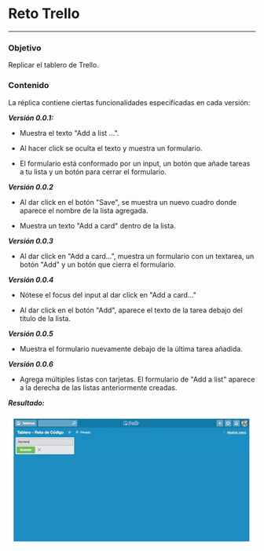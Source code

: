 # **Reto Trello**
-----

### **Objetivo**

Replicar el tablero de Trello.

### **Contenido**

La réplica contiene ciertas funcionalidades especificadas en cada versión:

***Versión 0.0.1:***  

- Muestra el texto "Add a list ...".

- Al hacer click se oculta el texto y muestra un formulario.

- El formulario está conformado por un input, un botón que añade tareas a tu lista y un botón para cerrar el formulario.

***Versión 0.0.2***

- Al dar click en el botón "Save", se muestra un nuevo cuadro donde aparece el nombre de la lista agregada.

- Muestra un texto "Add a card" dentro de la lista.

***Versión 0.0.3***

- Al dar click en "Add a card...", muestra un formulario con un textarea, un botón "Add" y un botón que cierra el formulario.

***Versión 0.0.4***

- Nótese el focus del input al dar click en "Add a card..."

- Al dar click en el botón "Add", aparece el texto de la tarea debajo del título de la lista.

***Versión 0.0.5***

- Muestra el formulario nuevamente debajo de la última tarea añadida.

***Versión 0.0.6***

- Agrega múltiples listas con tarjetas. El formulario de "Add a list" aparece a la derecha de las listas anteriormente creadas.


***_Resultado:_*** 

![trello](assets/images/trellotab.png)
